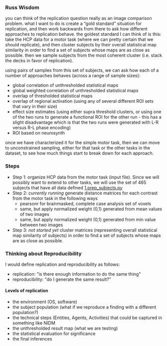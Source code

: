 ### Russ Wisdom

you can think of the replication question really as an image comparison problem.  what I want to do is create a “gold standard” situation for replication, and then work backwards from there to ask how different approaches to replication behave.  the goldest standard I can think of is this:  take the HCP data for a motor task (where we can pretty certain that we should replicate), and then cluster subjects by their overall statistical map similarity in order to find a set of subjects whose maps are as close as possible.  then we sample subjects from the most coherent cluster (i.e. stack the decks in favor of replication).  

using pairs of samples from this set of subjects, we can ask how each of a number of approaches behaves (across a range of sample sizes):
- global correlation of unthresholded statistical maps
- global weighted correlation of unthresholded statistical maps
- overlap of thresholded statistical maps
- overlap of regional activation (using any of several different ROI sets that vary in their size)
- effect size estimates (using either supra threshold clusters, or using one of the two runs to generate a functional ROI for the other run - this has a slight disadvantage which is that the two runs were generated with L-R versus R-L phase encoding)
- ROI based on neurosynth

once we have characterized it for the simple motor task, then we can move to unconstrained sampling, either for that task or the other tasks in the dataset, to see how much things start to break down for each approach.

### Steps

 - Step 1: organize HCP data from the motor task (input file). Since we will possibly want to extend to other tasks, we will use the set of 465 subjects that have all data defined [1.prep_subjects.py](1.prep_subjects.py)
 - Step 2: *currently running* generate distance matrices for each contrast from the motor task in the following ways
   - pearsonr for brainmasked, complete case analysis set of voxels
   - same, but apply normalized weight (0,1) generated from mean values of two images
   - same, but apply normalized weight (0,1) generated from min value between two images
 - Step 3: *not started yet* cluster matrices (representing overall statistical map similarity of subjects) in order to find a set of subjects whose maps are as close as possible.


### Thinking about Reproducibility

I would define replication and reproducibility as follows:
- replication: "is there enough information to do the same thing"
- reproducibility: "do I generate the same result?"

#### Levels of replication
- the environment (OS, software)
- the subject population (what if we reproduce a finding with a different population?)
- the technical steps (Entities, Agents, Activities) that could be captured in something like NIDM
- the unthresholded result map (what we are testing)
- the statistical evaluation for significance
- the final inferences
